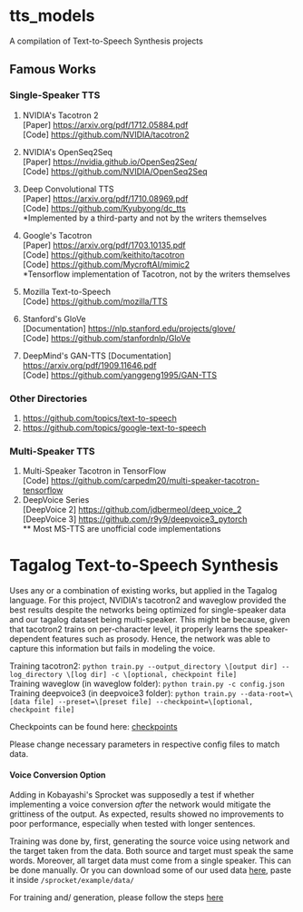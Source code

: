 # tts_models
A compilation of Text-to-Speech Synthesis projects

## Famous Works
### Single-Speaker TTS
1. NVIDIA's Tacotron 2<br>
    [Paper] https://arxiv.org/pdf/1712.05884.pdf<br>
    [Code] https://github.com/NVIDIA/tacotron2<br>

2. NVIDIA's OpenSeq2Seq <br>
    [Paper] https://nvidia.github.io/OpenSeq2Seq/<br>
    [Code] https://github.com/NVIDIA/OpenSeq2Seq<br>

3. Deep Convolutional TTS <br>
    [Paper] https://arxiv.org/pdf/1710.08969.pdf<br>
    [Code] https://github.com/Kyubyong/dc_tts<br>
*Implemented by a third-party and not by the writers themselves<br>
4. Google's Tacotron <br>
    [Paper] https://arxiv.org/pdf/1703.10135.pdf<br>
    [Code] https://github.com/keithito/tacotron<br>
    [Code] https://github.com/MycroftAI/mimic2<br>
*Tensorflow implementation of Tacotron, not by the writers themselves<br>
5. Mozilla Text-to-Speech<br>
    [Code] https://github.com/mozilla/TTS<br>
6. Stanford's GloVe<br>
    [Documentation] https://nlp.stanford.edu/projects/glove/<br>
    [Code] https://github.com/stanfordnlp/GloVe<br>
    
7. DeepMind's GAN-TTS
    [Documentation] https://arxiv.org/pdf/1909.11646.pdf<br>
    [Code] https://github.com/yanggeng1995/GAN-TTS<br>
### Other Directories
1. https://github.com/topics/text-to-speech<br>
2. https://github.com/topics/google-text-to-speech<br>
### Multi-Speaker TTS
1. Multi-Speaker Tacotron in TensorFlow<br>
    [Code] https://github.com/carpedm20/multi-speaker-tacotron-tensorflow<br>
2. DeepVoice Series<br>
    [DeepVoice 2] https://github.com/jdbermeol/deep_voice_2<br>
    [DeepVoice 3] https://github.com/r9y9/deepvoice3_pytorch<br>
** Most MS-TTS are unofficial code implementations

# Tagalog Text-to-Speech Synthesis
Uses any or a combination of existing works, but applied in the Tagalog language. For this project, NVIDIA's tacotron2 and waveglow provided the best results despite the networks being optimized for single-speaker data and our tagalog dataset being multi-speaker. This might be because, given that tacotron2 trains on per-character level, it properly learns the speaker-dependent features such as prosody. Hence, the network was able to capture this information but fails in modeling the voice.

Training tacotron2: `python train.py --output_directory \[output dir] --log_directory \[log dir] -c \[optional, checkpoint file]`<br>
Training waveglow (in waveglow folder): `python train.py -c config.json`<br>
Training deepvoice3 (in deepvoice3 folder): `python train.py --data-root=\[data file] --preset=\[preset file] --checkpoint=\[optional, checkpoint file]`<br>

Checkpoints can be found here: [checkpoints](https://drive.google.com/drive/folders/1CuV7v9up5PcHuPzFsOsvx9_KQ2q2O-ky?usp=sharing)<br>

Please change necessary parameters in respective config files to match data.

#### Voice Conversion Option
Adding in Kobayashi's Sprocket was supposedly a test if whether implementing a voice conversion <i>after</i> the network would mitigate the grittiness of the output. As expected, results showed no improvements to poor performance, especially when tested with longer sentences.

Training was done by, first, generating the source voice using network and the target taken from the data. Both source and target must speak the same words. Moreover, all target data must come from a single speaker. This can be done manually. Or you can download some of our used data [here](https://drive.google.com/drive/folders/1CuV7v9up5PcHuPzFsOsvx9_KQ2q2O-ky?usp=sharing), paste it inside `/sprocket/example/data/`

For training and/ generation, please follow the steps [here](https://github.com/k2kobayashi/sprocket/blob/master/docs/vc_example.md)
